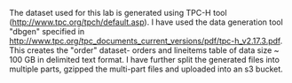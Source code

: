 The dataset used for this lab is generated using TPC-H tool (http://www.tpc.org/tpch/default.asp). I have used the data generation tool "dbgen" specified in http://www.tpc.org/tpc_documents_current_versions/pdf/tpc-h_v2.17.3.pdf. This creates the "order" dataset- orders and lineitems table of data size ~ 100 GB in delimited text format. I have further split the generated files into multiple parts, gzipped the multi-part files and uploaded into an s3 bucket.
